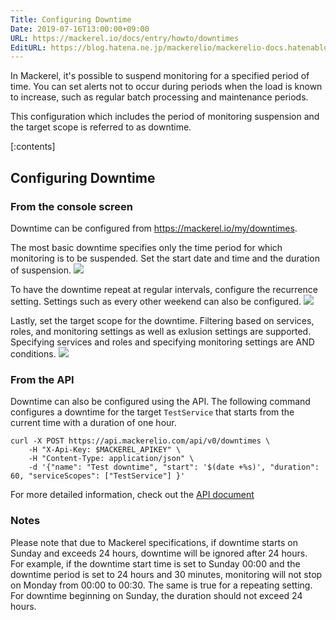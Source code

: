 ```yaml
---
Title: Configuring Downtime
Date: 2019-07-16T13:00:00+09:00
URL: https://mackerel.io/docs/entry/howto/downtimes
EditURL: https://blog.hatena.ne.jp/mackerelio/mackerelio-docs.hatenablog.mackerel.io/atom/entry/26006613439795642
---
```


In Mackerel, it's possible to suspend monitoring for a specified period of time.
You can set alerts not to occur during periods when the load is known to increase, such as regular batch processing and maintenance periods.

This configuration which includes the period of monitoring suspension and the target scope is referred to as downtime.

[:contents]

## Configuring Downtime
### From the console screen
Downtime can be configured from https://mackerel.io/my/downtimes.

The most basic downtime specifies only the time period for which monitoring is to be suspended.
Set the start date and time and the duration of suspension.
![](https://cdn-ak.f.st-hatena.com/images/fotolife/m/mackerelio/20190906/20190906173106.png)

To have the downtime repeat at regular intervals, configure the recurrence setting.
Settings such as every other weekend can also be configured.
![](https://cdn-ak.f.st-hatena.com/images/fotolife/m/mackerelio/20190906/20190906173111.png)

Lastly, set the target scope for the downtime.
Filtering based on services, roles, and monitoring settings as well as exlusion settings are supported.
Specifying services and roles and specifying monitoring settings are AND conditions.
![](https://cdn-ak.f.st-hatena.com/images/fotolife/m/mackerelio/20190906/20190906173100.png)

### From the API
Downtime can also be configured using the API.
The following command configures a downtime for the target `TestService` that starts from the current time with a duration of one hour.

```shell
curl -X POST https://api.mackerelio.com/api/v0/downtimes \
    -H "X-Api-Key: $MACKEREL_APIKEY" \
    -H "Content-Type: application/json" \
    -d '{"name": "Test downtime", "start": '$(date +%s)', "duration": 60, "serviceScopes": ["TestService"] }'
```

For more detailed information, check out the [API document](https://mackerel.io/api-docs/entry/downtimes)

### Notes

Please note that due to Mackerel specifications, if downtime starts on Sunday and exceeds 24 hours, downtime will be ignored after 24 hours.  
For example, if the downtime start time is set to Sunday 00:00 and the downtime period is set to 24 hours and 30 minutes, monitoring will not stop on Monday from 00:00 to 00:30. The same is true for a repeating setting.
For downtime beginning on Sunday, the duration should not exceed 24 hours.
